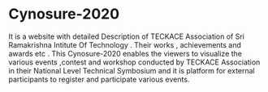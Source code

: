 # Cynosure-2020

  It is a website with detailed Description of TECKACE Association of Sri Ramakrishna Intitute Of Technology . Their works , achievements
  and awards etc . This Cynosure-2020 enables the viewers to visualize the various events ,contest and workshop conducted by TECKACE 
  Association in their National Level Technical Symbosium and it is platform for external participants to register and participate
  various events.
